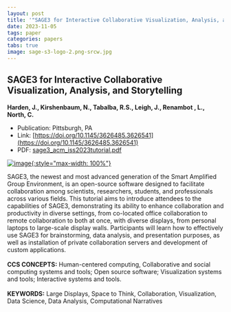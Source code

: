 ```yaml
---
layout: post
title: '"SAGE3 for Interactive Collaborative Visualization, Analysis, and Storytelling"'
date: 2023-11-05
tags: paper
categories: papers
tabs: true
image: sage-s3-logo-2.png-srcw.jpg
---
```


## SAGE3 for Interactive Collaborative Visualization, Analysis, and Storytelling
**Harden, J., Kirshenbaum, N., Tabalba, R.S., Leigh, J., Renambot , L., North, C.**
- Publication: Pittsburgh, PA
- Link: [https://doi.org/10.1145/3626485.3626541](https://doi.org/10.1145/3626485.3626541)
- PDF: [sage3_acm_iss2023tutorial.pdf](/documents/sage3_acm_iss2023tutorial.pdf)


[![image](https://www.evl.uic.edu/output/originals/sage-s3-logo-2.png-srcw.jpg){:style="max-width: 100%"}](https://www.evl.uic.edu/output/originals/sage-s3-logo-2.png-srcw.jpg)

SAGE3, the newest and most advanced generation of the Smart Amplified Group Environment, is an open-source software designed to facilitate collaboration among scientists, researchers, students, and professionals across various fields. This tutorial aims to introduce attendees to the capabilities of SAGE3, demonstrating its ability to enhance collaboration and productivity in diverse settings, from co-located office collaboration to remote collaboration to both at once, with diverse displays, from personal laptops to large-scale display walls. Participants will learn how to effectively use SAGE3 for brainstorming, data analysis, and presentation purposes, as well as installation of private collaboration servers and development of custom applications.<br><br>
<strong>CCS CONCEPTS:</strong> Human-centered computing, Collaborative and social computing systems and tools; Open source software; Visualization systems and tools; Interactive systems and tools.<br><br>
<strong>KEYWORDS:</strong> Large Displays, Space to Think, Collaboration, Visualization, Data Science, Data Analysis, Computational Narratives